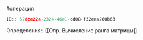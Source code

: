 #операция

```javascript
ID:: 52dce22a-2324-46e1-cd08-f32eaa260b63
```

Определения:: [[Опр. Вычисление ранга матрицы]]